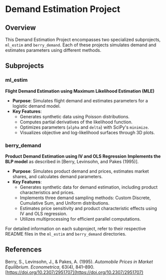 # Demand Estimation Project

## Overview
This Demand Estimation Project encompasses two specialized subprojects, `ml_estim` and `berry_demand`. Each of these projects simulates demand and estimates parameters using different methods. 

## Subprojects

### ml_estim
**Flight Demand Estimation using Maximum Likelihood Estimation (MLE)**
- **Purpose**: Simulates flight demand and estimates parameters for a logistic demand model.
- **Key Features**:
  - Generates synthetic data using Poisson distributions.
  - Computes partial derivatives of the likelihood function.
  - Optimizes parameters (`alpha` and `delta`) with SciPy's `minimize`.
  - Visualizes objective and log-likelihood surfaces through 3D plots.

### berry_demand
**Product Demand Estimation using IV and OLS Regression**
**Implements the BLP model** as described in [Berry, Levinsohn, and Pakes (1995)].
- **Purpose**: Simulates product demand and prices, estimates market shares, and calculates demand parameters.
- **Key Features**:
  - Generates synthetic data for demand estimation, including product characteristics and prices.
  - Implements three demand sampling methods: Custom Discrete, Cumulative Sum, and Uniform distributions.
  - Estimates price sensitivity and product characteristic effects using IV and OLS regression.
  - Utilizes multiprocessing for efficient parallel computations.

For detailed information on each subproject, refer to their respective README files in the `ml_estim` and `berry_demand` directories.

## References

Berry, S., Levinsohn, J., & Pakes, A. (1995). *Automobile Prices in Market Equilibrium*. *Econometrica*, 63(4), 841–890. [https://doi.org/10.2307/2951707](https://doi.org/10.2307/2951707)
